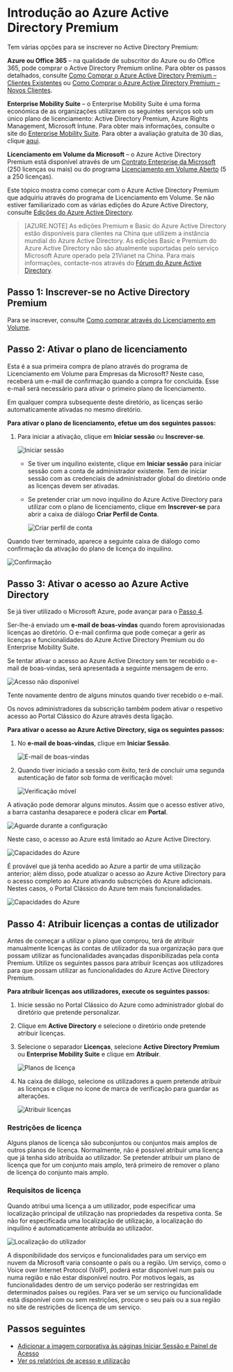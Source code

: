 <properties
    pageTitle="Introdução ao Azure Active Directory Premium"
    description="Um tópico que explica como se inscrever na edição Premium do Azure Active Directory através do site Licenciamento em Volume."
    services="active-directory"
    documentationCenter=""
    authors="markusvi"
    manager="femila" 
    editor=""/>

<tags
    ms.service="active-directory"
    ms.workload="infrastructure-services"
    ms.tgt_pltfrm="na"
    ms.devlang="na"
    ms.topic="get-started-article"
    ms.date="05/25/2016"
    ms.author="markvi"/>

# Introdução ao Azure Active Directory Premium


Tem várias opções para se inscrever no Active Directory Premium: 

**Azure ou Office 365** – na qualidade de subscritor do Azure ou do Office 365, pode comprar o Active Directory Premium online. Para obter os passos detalhados, consulte [Como Comprar o Azure Active Directory Premium – Clientes Existentes](https://channel9.msdn.com/Series/Azure-Active-Directory-Videos-Demos/How-to-Purchase-Azure-Active-Directory-Premium-Existing-Customer) ou [Como Comprar o Azure Active Directory Premium – Novos Clientes](https://channel9.msdn.com/Series/Azure-Active-Directory-Videos-Demos/How-to-Purchase-Azure-Active-Directory-Premium-New-Customers).  

**Enterprise Mobility Suite** – o Enterprise Mobility Suite é uma forma económica de as organizações utilizarem os seguintes serviços sob um único plano de licenciamento: Active Directory Premium, Azure Rights Management, Microsoft Intune. Para obter mais informações, consulte o site do [Enterprise Mobility Suite](https://www.microsoft.com/en-us/server-cloud/enterprise-mobility/overview.aspx). Para obter a avaliação gratuita de 30 dias, clique [aqui](https://portal.office.com/Signup/Signup.aspx?OfferId=2E63A04D-BE0B-4A0F-A8CF-407C1C299221&dl=EMS&ali=1#0).


**Licenciamento em Volume da Microsoft** – o Azure Active Directory Premium está disponível através de um [Contrato Enterprise da Microsoft](https://www.microsoft.com/en-us/licensing/licensing-programs/enterprise.aspx) (250 licenças ou mais) ou do programa [Licenciamento em Volume Aberto](https://www.microsoft.com/en-us/licensing/licensing-programs/open-license.aspx) (5 a 250 licenças).


Este tópico mostra como começar com o Azure Active Directory Premium que adquiriu através do programa de Licenciamento em Volume. Se não estiver familiarizado com as várias edições do Azure Active Directory, consulte [Edições do Azure Active Directory](active-directory-editions.md).  

> [AZURE.NOTE]
As edições Premium e Basic do Azure Active Directory estão disponíveis para clientes na China que utilizem a instância mundial do Azure Active Directory. As edições Basic e Premium do Azure Active Directory não são atualmente suportadas pelo serviço Microsoft Azure operado pela 21Vianet na China. Para mais informações, contacte-nos através do [Fórum do Azure Active Directory](https://feedback.azure.com/forums/169401-azure-active-directory/).




## Passo 1: Inscrever-se no Active Directory Premium

Para se inscrever, consulte [Como comprar através do Licenciamento em Volume](http://www.microsoft.com/en-us/licensing/how-to-buy/how-to-buy.aspx).



## Passo 2: Ativar o plano de licenciamento

Esta é a sua primeira compra de plano através do programa de Licenciamento em Volume para Empresas da Microsoft?
Neste caso, receberá um e-mail de confirmação quando a compra for concluída.
Esse e-mail será necessário para ativar o primeiro plano de licenciamento.

Em qualquer compra subsequente deste diretório, as licenças serão automaticamente ativadas no mesmo diretório.



**Para ativar o plano de licenciamento, efetue um dos seguintes passos:**


1. Para iniciar a ativação, clique em **Iniciar sessão** ou **Inscrever-se**.

    ![Iniciar sessão][1]



    - Se tiver um inquilino existente, clique em **Iniciar sessão** para iniciar sessão com a conta de administrador existente. Tem de iniciar sessão com as credenciais de administrador global do diretório onde as licenças devem ser ativadas.

    - Se pretender criar um novo inquilino do Azure Active Directory para utilizar com o plano de licenciamento, clique em **Inscrever-se** para abrir a caixa de diálogo **Criar Perfil de Conta**.

        ![Criar perfil de conta][2]

Quando tiver terminado, aparece a seguinte caixa de diálogo como confirmação da ativação do plano de licença do inquilino.

![Confirmação][3]

## Passo 3: Ativar o acesso ao Azure Active Directory

Se já tiver utilizado o Microsoft Azure, pode avançar para o [Passo 4](#step-4-assign-license-to-user-accounts). 

Ser-lhe-á enviado um **e-mail de boas-vindas** quando forem aprovisionadas licenças ao diretório. O e-mail confirma que pode começar a gerir as licenças e funcionalidades do Azure Active Directory Premium ou do Enterprise Mobility Suite. 

Se tentar ativar o acesso ao Azure Active Directory sem ter recebido o e-mail de boas-vindas, será apresentada a seguinte mensagem de erro. 

![Acesso não disponível][9]

Tente novamente dentro de alguns minutos quando tiver recebido o e-mail.

Os novos administradores da subscrição também podem ativar o respetivo acesso ao Portal Clássico do Azure através desta ligação.






**Para ativar o acesso ao Azure Active Directory, siga os seguintes passos:**

1. No **e-mail de boas-vindas**, clique em **Iniciar Sessão**. 
    
    ![E-mail de boas-vindas][4]

2. Quando tiver iniciado a sessão com êxito, terá de concluir uma segunda autenticação de fator sob forma de verificação móvel:

    ![Verificação móvel][5]

A ativação pode demorar alguns minutos. Assim que o acesso estiver ativo, a barra castanha desaparece e poderá clicar em **Portal**.

![Aguarde durante a configuração][6]

Neste caso, o acesso ao Azure está limitado ao Azure Active Directory.

![Capacidades do Azure][7]

É provável que já tenha acedido ao Azure a partir de uma utilização anterior; além disso, pode atualizar o acesso ao Azure Active Directory para o acesso completo ao Azure ativando subscrições do Azure adicionais. Nestes casos, o Portal Clássico do Azure tem mais funcionalidades.

![Capacidades do Azure][8]



## Passo 4: Atribuir licenças a contas de utilizador

Antes de começar a utilizar o plano que comprou, terá de atribuir manualmente licenças às contas de utilizador da sua organização para que possam utilizar as funcionalidades avançadas disponibilizadas pela conta Premium. Utilize os seguintes passos para atribuir licenças aos utilizadores para que possam utilizar as funcionalidades do Azure Active Directory Premium.

**Para atribuir licenças aos utilizadores, execute os seguintes passos:**

1. Inicie sessão no Portal Clássico do Azure como administrador global do diretório que pretende personalizar.
2. Clique em **Active Directory** e selecione o diretório onde pretende atribuir licenças.
3. Selecione o separador **Licenças**, selecione **Active Directory Premium** ou **Enterprise Mobility Suite** e clique em **Atribuir**.

    ![Planos de licença][10]

4. Na caixa de diálogo, selecione os utilizadores a quem pretende atribuir as licenças e clique no ícone de marca de verificação para guardar as alterações.

    ![Atribuir licenças][11]

### Restrições de licença

Alguns planos de licença são subconjuntos ou conjuntos mais amplos de outros planos de licença. Normalmente, não é possível atribuir uma licença que já tenha sido atribuída ao utilizador. Se pretender atribuir um plano de licença que for um conjunto mais amplo, terá primeiro de remover o plano de licença do conjunto mais amplo.

### Requisitos de licença

Quando atribui uma licença a um utilizador, pode especificar uma localização principal de utilização nas propriedades da respetiva conta. Se não for especificada uma localização de utilização, a localização do inquilino é automaticamente atribuída ao utilizador.

![Localização do utilizador][12]

A disponibilidade dos serviços e funcionalidades para um serviço em nuvem da Microsoft varia consoante o país ou a região. Um serviço, como o Voice over Internet Protocol (VoIP), poderá estar disponível num país ou numa região e não estar disponível noutro. Por motivos legais, as funcionalidades dentro de um serviço poderão ser restringidas em determinados países ou regiões. Para ver se um serviço ou funcionalidade está disponível com ou sem restrições, procure o seu país ou a sua região no site de restrições de licença de um serviço.

## Passos seguintes

- [Adicionar a imagem corporativa às páginas Iniciar Sessão e Painel de Acesso](active-directory-add-company-branding.md)
- [Ver os relatórios de acesso e utilização](active-directory-view-access-usage-reports.md)

<!--Image references-->
[1]: ./media/active-directory-get-started-premium/MOLSEmail.png
[2]: ./media/active-directory-get-started-premium/MOLSAccountProfile.png
[3]: ./media/active-directory-get-started-premium/MOLSThankYou.png
[4]: ./media/active-directory-get-started-premium/AADEmail.png
[5]: ./media/active-directory-get-started-premium/SignUppage.png
[6]: ./media/active-directory-get-started-premium/Subscriptionspage.png
[7]: ./media/active-directory-get-started-premium/Premiuminportal.png
[8]: ./media/active-directory-get-started-premium/Premiuminportal_large.png
[9]: ./media/active-directory-get-started-premium/Signuppage_oops.png
[10]: ./media/active-directory-get-started-premium/contosolicenseplan.png
[11]: ./media/active-directory-get-started-premium/Assignlicensespicker.png
[12]: ./media/active-directory-get-started-premium/Usagelocation.png



<!--HONumber=Jun16_HO2-->


